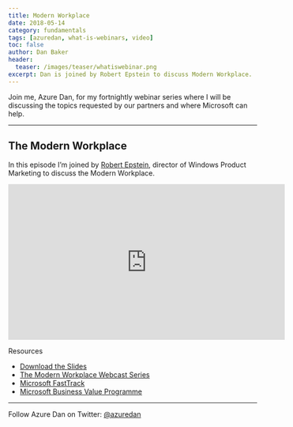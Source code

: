 ```yaml
---
title: Modern Workplace
date: 2018-05-14
category: fundamentals
tags: [azuredan, what-is-webinars, video]
toc: false
author: Dan Baker
header:
  teaser: /images/teaser/whatiswebinar.png
excerpt: Dan is joined by Robert Epstein to discuss Modern Workplace.
---
```


Join me, Azure Dan, for my fortnightly webinar series where I will be discussing the topics requested by our partners and where Microsoft can help.

----------

## The Modern Workplace

In this episode I’m joined by [Robert Epstein](https://twitter.com/robertepstein), director of Windows Product Marketing to discuss the Modern Workplace.

<iframe width="560" height="315" src="https://www.youtube.com/embed/Id7YwV4c4yo?rel=0" frameborder="0" allow="autoplay; encrypted-media" allowfullscreen></iframe>

Resources

* [Download the Slides](https://1drv.ms/p/s!AtMM4n9Lb8PKkZsQkhEbfEfldcifXA)
* [The Modern Workplace Webcast Series](https://products.office.com/en-us/business/modern-workplace/webcast-series)
* [Microsoft FastTrack](https://fasttrack.microsoft.com/)
* [Microsoft Business Value Programme](https://transform.microsoft.com/)

----------

Follow Azure Dan on Twitter: [@azuredan](https://twitter.com/azuredan)